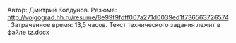 Автор: Дмитрий Колдунов.
Резюме: http://volgograd.hh.ru/resume/8e99f9fdff007a271d0039ed1f736563726574.
Затраченное время: 13,5 часов.
Текст технического задания лежит в файле tz.docx
